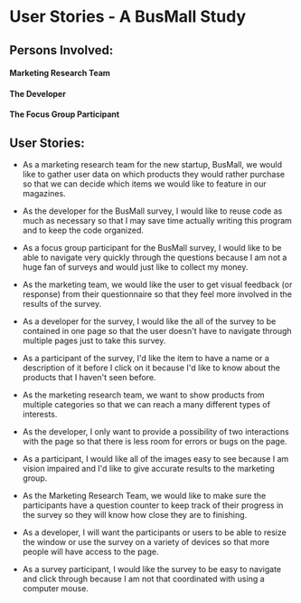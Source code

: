 # User Stories - A BusMall Study

## Persons Involved:
#### Marketing Research Team
#### The Developer
#### The Focus Group Participant

## User Stories:

* As a marketing research team for the new startup, BusMall, we would like to gather user data on which products they would rather purchase so that we can decide which items we would like to feature in our magazines.

* As the developer for the BusMall survey, I would like to reuse code as much as necessary so that I may save time actually writing this program and to keep the code organized.

* As a focus group participant for the BusMall survey, I would like to be able to navigate very quickly through the questions because I am not a huge fan of surveys and would just like to collect my money.

* As the marketing team, we would like the user to get visual feedback (or response) from their questionnaire so that they feel more involved in the results of the survey.

* As a developer for the survey, I would like the all of the survey to be contained in one page so that the user doesn't have to navigate through multiple pages just to take this survey.

* As a participant of the survey, I'd like the item to have a name or a description of it before I click on it because I'd like to know about the products that I haven't seen before.

* As the marketing research team, we want to show products from multiple categories so that we can reach a many different types of interests.

* As the developer, I only want to provide a possibility of two interactions with the page so that there is less room for errors or bugs on the page.

* As a participant, I would like all of the images easy to see because I am vision impaired and I'd like to give accurate results to the marketing group.

* As the Marketing Research Team, we would like to make sure the participants have a question counter to keep track of their progress in the survey so they will know how close they are to finishing.

* As a developer, I will want the participants or users to be able to resize the window or use the survey on a variety of devices so that more people will have access to the page.

* As a survey participant, I would like the survey to be easy to navigate and click through because I am not that coordinated with using a computer mouse.
